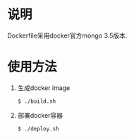 # 说明

Dockerfile采用docker官方mongo 3.5版本.

# 使用方法

1. 生成docker image

   `$ ./build.sh`

2. 部署docker容器

   `$ ./deploy.sh`

